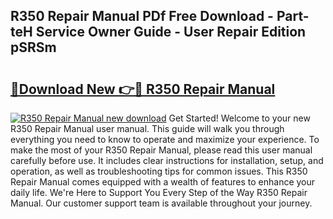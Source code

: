 ## R350 Repair Manual PDf Free Download - Part-teH Service Owner Guide - User Repair Edition pSRSm

# <h2><a href="http://bc48044.oget.top/?id=R350+Repair+Manual">🔗Download New 👉🔴 R350 Repair Manual</a></h2>

[![R350 Repair Manual new download](https://i.imgur.com/5g1atiW.png)](http://bc48044.oget.top/?id=R350+Repair+Manual)
Get Started! Welcome to your new R350 Repair Manual user manual. This guide will walk you through everything you need to know to operate and maximize your experience. To make the most of your R350 Repair Manual, please read this user manual carefully before use. It includes clear instructions for installation, setup, and operation, as well as troubleshooting tips for common issues. This R350 Repair Manual comes equipped with a wealth of features to enhance your daily life. We're Here to Support You Every Step of the Way R350 Repair Manual. Our customer support team is available throughout your journey.
